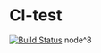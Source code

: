 # CI-test

[![Build Status](https://travis-ci.org/zimulili/citest.svg?branch=master)](https://travis-ci.org/zimulili/citest) node^8